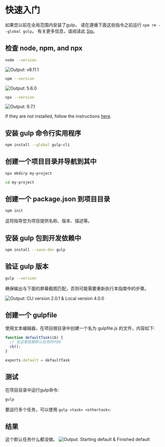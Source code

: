 <!-- front-matter
id: quick-start
title: Quick Start
hide_title: true
sidebar_label: Quick Start
-->

# 快速入门

如果您以前在全局范围内安装了gulp，
请在遵循下面这些指令之前运行 `npm rm --global gulp`。
有关更多信息，请阅读此 [Sip][sip-article]。

## 检查 node, npm, and npx
```sh
node --version
```
![Output: v8.11.1][img-node-version-command]
```sh
npm --version
```
![Output: 5.6.0][img-npm-version-command]
```sh
npx --version
```
![Output: 9.7.1][img-npx-version-command]

If they are not installed, follow the instructions [here][node-install].

## 安装 gulp 命令行实用程序
```sh
npm install --global gulp-cli
```

## 创建一个项目目录并导航到其中
```sh
npx mkdirp my-project
```
```sh
cd my-project
```

## 创建一个 package.json 到项目目录
```sh
npm init
```
这将指导您为项目提供名称、版本、描述等。

## 安装 gulp 包到开发依赖中
```sh
npm install --save-dev gulp
```

## 验证 gulp 版本

```sh
gulp --version
```

确保输出与下面的屏幕截图匹配，否则可能需要重新执行本指南中的步骤。

![Output: CLI version 2.0.1 & Local version 4.0.0][img-gulp-version-command]

## 创建一个 gulpfile

使用文本编辑器，在项目根目录中创建一个名为 gulpfile.js 的文件，内容如下:
```js
function defaultTask(cb) {
  // 在这里放置默认任务的代码
  cb();
}

exports.default = defaultTask
```

## 测试

在项目目录中运行gulp命令:
```sh
gulp
```
要运行多个任务，可以使用 `gulp <task> <othertask>`.

## 结果

这个默认任务什么都没做。
![Output: Starting default & Finished default][img-gulp-command]

[sip-article]: https://medium.com/gulpjs/gulp-sips-command-line-interface-e53411d4467
[node-install]: https://nodejs.org/en/
[img-node-version-command]: https://gulpjs.com/img/docs-node-version-command.png
[img-npm-version-command]: https://gulpjs.com/img/docs-npm-version-command.png
[img-npx-version-command]: https://gulpjs.com/img/docs-npx-version-command.png
[img-gulp-version-command]: https://gulpjs.com/img/docs-gulp-version-command.png
[img-gulp-command]: https://gulpjs.com/img/docs-gulp-command.png
